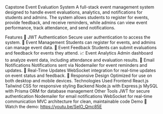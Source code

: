 Capstone Event Evaluation System
A full-stack event management system designed to handle event evaluations, analytics, and notifications for students and admins. The system allows students to register for events, provide feedback, and receive reminders, while admins can view event performance, track attendance, and send notifications.

Features
🔐 JWT Authentication
Secure user authentication to access the system.
📅 Event Management
Students can register for events, and admins can manage event data.
💬 Event Feedback
Students can submit evaluations and feedback for events they attend.
📈 Event Analytics
Admin dashboard to analyze event data, including attendance and evaluation results.
📧 Email Notifications
Notifications sent via Nodemailer for event reminders and updates.
🔄 Real-Time Updates
WebSocket integration for real-time updates on event status and feedback.
📱 Responsive Design
Optimized for use on both desktop and mobile devices.
Technologies Used
Frontend
React.js
Tailwind CSS for responsive styling
Backend
Node.js with Express.js
MySQL with Prisma ORM for database management
Other Tools
JWT for secure authentication
Nodemailer for email notifications
WebSocket for real-time communication
MVC architecture for clean, maintainable code
Demo
🎥 Watch the demo: https://youtu.be/SelO_Qmc85E
